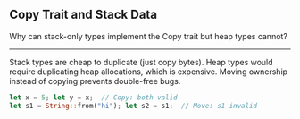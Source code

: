 ## Copy Trait and Stack Data

Why can stack-only types implement the Copy trait but heap types cannot?

---

Stack types are cheap to duplicate (just copy bytes). Heap types would require duplicating heap allocations, which is expensive. Moving ownership instead of copying prevents double-free bugs.

```rust
let x = 5; let y = x;  // Copy: both valid
let s1 = String::from("hi"); let s2 = s1;  // Move: s1 invalid
```

